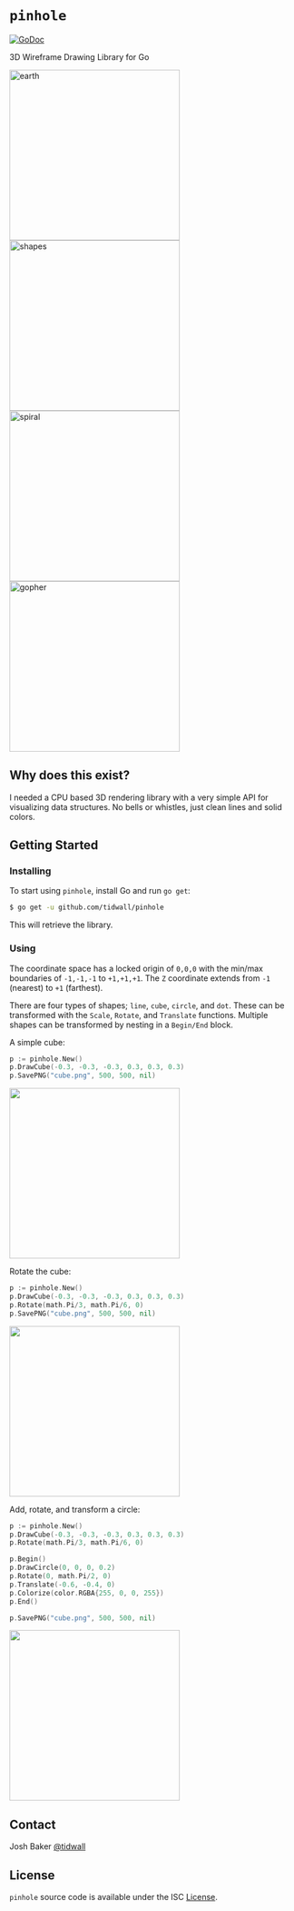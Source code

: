 # `pinhole`

<a href="https://godoc.org/github.com/tidwall/pinhole"><img src="https://img.shields.io/badge/api-reference-blue.svg?style=flat-square" alt="GoDoc"></a>


3D Wireframe Drawing Library for Go

<img src="http://i.imgur.com/EhtVA6C.jpg" width="300" height="300" alt="earth"><img src="http://i.imgur.com/fKe1N3E.jpg" width="300" height="300" alt="shapes">
<img src="http://i.imgur.com/qQRqGPe.jpg" width="300" height="300" alt="spiral"><img src="http://i.imgur.com/FbO8tY4.jpg" width="300" height="300" alt="gopher">

## Why does this exist?

I needed a CPU based 3D rendering library with a very simple API for visualizing data structures. No bells or whistles, just clean lines and solid colors.

## Getting Started

### Installing

To start using `pinhole`, install Go and run `go get`:

```sh
$ go get -u github.com/tidwall/pinhole
```

This will retrieve the library.

### Using

The coordinate space has a locked origin of `0,0,0` with the min/max boundaries of `-1,-1,-1` to `+1,+1,+1`.
The `Z` coordinate extends from `-1` (nearest) to `+1` (farthest).

There are four types of shapes; `line`, `cube`, `circle`, and `dot`. 
These can be transformed with the `Scale`, `Rotate`, and `Translate` functions.
Multiple shapes can be transformed by nesting in a `Begin/End` block.


A simple cube:

```go
p := pinhole.New()
p.DrawCube(-0.3, -0.3, -0.3, 0.3, 0.3, 0.3)
p.SavePNG("cube.png", 500, 500, nil)
```

<img src="http://i.imgur.com/ofJ2T7Y.jpg" width="300" height="300">


Rotate the cube:

```go
p := pinhole.New()
p.DrawCube(-0.3, -0.3, -0.3, 0.3, 0.3, 0.3)
p.Rotate(math.Pi/3, math.Pi/6, 0)
p.SavePNG("cube.png", 500, 500, nil)
```

<img src="http://i.imgur.com/UewuE4L.jpg" width="300" height="300">

Add, rotate, and transform a circle:

```go
p := pinhole.New()
p.DrawCube(-0.3, -0.3, -0.3, 0.3, 0.3, 0.3)
p.Rotate(math.Pi/3, math.Pi/6, 0)

p.Begin()
p.DrawCircle(0, 0, 0, 0.2)
p.Rotate(0, math.Pi/2, 0)
p.Translate(-0.6, -0.4, 0)
p.Colorize(color.RGBA{255, 0, 0, 255})
p.End()

p.SavePNG("cube.png", 500, 500, nil)
```

<img src="http://i.imgur.com/UafJsKW.jpg" width="300" height="300">

## Contact

Josh Baker [@tidwall](http://twitter.com/tidwall)

## License

`pinhole` source code is available under the ISC [License](/LICENSE).

